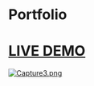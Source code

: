 # Portfolio


# [LIVE DEMO](https://gilded-chebakia-670aaf.netlify.app/)


[![Capture3.png](https://i.postimg.cc/LXf9MQSm/Capture3.png)](https://postimg.cc/vgYFrzDK)
